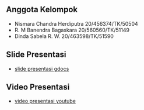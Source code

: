 ## Anggota Kelompok
- Nismara Chandra Herdiputra    20/456374/TK/50504
- R. M Banendra Bagaskara       20/560560/TK/51149
- Dinda Sabela R. W.            20/463598/TK/51590

## Slide Presentasi
- [slide presentasi gdocs](https://docs.google.com/presentation/d/1uzgm18Ktbx02n7bLv4uAsK69-aBVMbMNog3CgE00GGU)

## Video Presentasi
- [video presentasi youtube](https://github.com/frchandra/atoti-data-cube/blob/main/informasi-penting.md)
